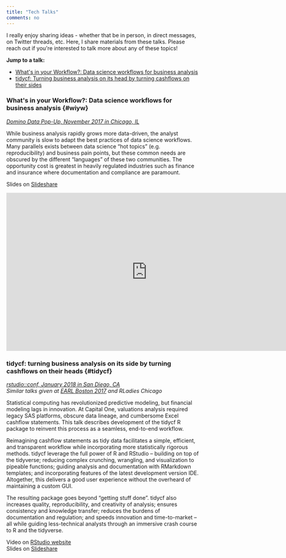 ```yaml
---
title: "Tech Talks"
comments: no
---
```


I really enjoy sharing ideas - whether that be in person, in direct messages, on Twitter threads, etc. Here, I share materials from these talks. Please reach out if you're interested to talk more about any of these topics!

**Jump to a talk:**

- [What's in your Workflow?: Data science workflows for business analysis](#wiyw)
- [tidycf: Turning business analysis on its head by turning cashflows on their sides](#tidycf)

### What's in your Workflow?: Data science workflows for business analysis {#wiyw}
[*Domino Data Pop-Up, November 2017 in Chicago, IL*](https://popup.dominodatalab.com/chicago/)

While business analysis rapidly grows more data-driven, the analyst community is slow to adapt the best practices of data science workflows. Many parallels exists between data science “hot topics” (e.g. reproducibility) and business pain points, but these common needs are obscured by the different “languages” of these two communities. The opportunity cost is greatest in heavily regulated industries such as finance and insurance where documentation and compliance are paramount.

Slides on [Slideshare](https://www.slideshare.net/EmilyRiederer/whats-in-your-workflow)  

<p/>

<center>
<iframe width="736" height="414" src="https://www.youtube.com/embed/8UDp7h16QsY?rel=0" frameborder="0" allow="autoplay; encrypted-media" allowfullscreen></iframe>
</center>

### tidycf: turning business analysis on its side by turning cashflows on their heads {#tidycf}
[*rstudio::conf, January 2018 in San Diego, CA*](https://www.rstudio.com/conference/)   
*Similar talks given at* [*EARL Boston 2017*](https://earlconf.com/2017/boston/) *and RLadies Chicago*  

Statistical computing has revolutionized predictive modeling, but financial modeling lags in innovation. At Capital One, valuations analysis required legacy SAS platforms, obscure data lineage, and cumbersome Excel cashflow statements. This talk describes development of the tidycf R package to reinvent this process as a seamless, end-to-end workflow.

Reimagining cashflow statements as tidy data facilitates a simple, efficient, and transparent workflow while incorporating more statistically rigorous methods. tidycf leverage the full power of R and RStudio – building on top of the tidyverse; reducing complex crunching, wrangling, and visualization to pipeable functions; guiding analysis and documentation with RMarkdown templates; and incorporating features of the latest development version IDE. Altogether, this delivers a good user experience without the overheard of maintaining a custom GUI.

The resulting package goes beyond “getting stuff done”. tidycf also increases quality, reproducibility, and creativity of analysis; ensures consistency and knowledge transfer; reduces the burdens of documentation and regulation; and speeds innovation and time-to-market – all while guiding less-technical analysts through an immersive crash course to R and the tidyverse.

Video on [RStudio website](https://www.rstudio.com/resources/videos/tidycf-turning-analysis-on-its-head-by-turning-cashflows-on-their-sides/)  
Slides on [Slideshare](https://www.slideshare.net/EmilyRiederer/tidycf-turning-cashflows-on-their-sides-to-turn-analysis-on-its-head)

